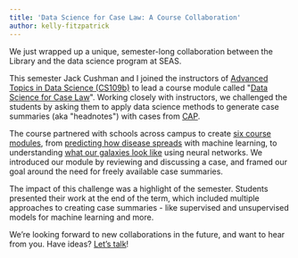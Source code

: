 ```yaml
---
title: 'Data Science for Case Law: A Course Collaboration'
author: kelly-fitzpatrick
---
```

We just wrapped up a unique, semester-long collaboration between the Library and the data science program at SEAS.

This semester Jack Cushman and I joined the instructors of [Advanced Topics in Data Science (CS109b)](https://harvard-iacs.github.io/2020-CS109B/) to lead a course module called "[Data Science for Case Law](https://harvard-iacs.github.io/2020-CS109B/pages/modules.html)". Working closely with instructors, we challenged the students by asking them to apply data science methods to generate case summaries (aka "headnotes") with cases from [CAP](https://case.law/). 

The course partnered with schools across campus to create [six course modules](https://harvard-iacs.github.io/2020-CS109B/pages/modules.html), from [predicting how disease spreads](https://harvard-iacs.github.io/2020-CS109B/pages/modules.html) with machine learning, to understanding [what our galaxies look like](https://harvard-iacs.github.io/2020-CS109B/pages/modules.html) using neural networks. We introduced our module by reviewing and discussing a case, and framed our goal around the need for freely available case summaries.

The impact of this challenge was a highlight of the semester. Students presented their work at the end of the term, which included multiple approaches to creating case summaries - like supervised and unsupervised models for machine learning and more. 

We’re looking forward to new collaborations in the future, and want to hear from you. Have ideas? [Let’s talk](https://case.law/contact/)!